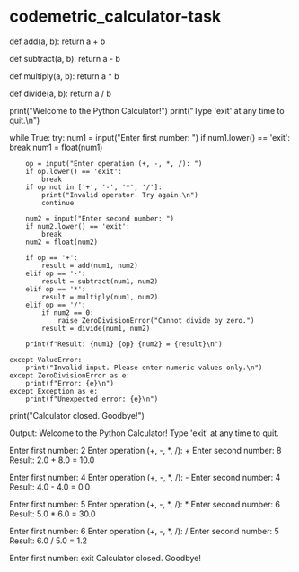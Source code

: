 # codemetric_calculator-task
def add(a, b):
    return a + b

def subtract(a, b):
    return a - b

def multiply(a, b):
    return a * b

def divide(a, b):
    return a / b

print("Welcome to the Python Calculator!")
print("Type 'exit' at any time to quit.\n")

while True:
    try:
        num1 = input("Enter first number: ")
        if num1.lower() == 'exit':
            break
        num1 = float(num1)

        op = input("Enter operation (+, -, *, /): ")
        if op.lower() == 'exit':
            break
        if op not in ['+', '-', '*', '/']:
            print("Invalid operator. Try again.\n")
            continue

        num2 = input("Enter second number: ")
        if num2.lower() == 'exit':
            break
        num2 = float(num2)

        if op == '+':
            result = add(num1, num2)
        elif op == '-':
            result = subtract(num1, num2)
        elif op == '*':
            result = multiply(num1, num2)
        elif op == '/':
            if num2 == 0:
                raise ZeroDivisionError("Cannot divide by zero.")
            result = divide(num1, num2)

        print(f"Result: {num1} {op} {num2} = {result}\n")

    except ValueError:
        print("Invalid input. Please enter numeric values only.\n")
    except ZeroDivisionError as e:
        print(f"Error: {e}\n")
    except Exception as e:
        print(f"Unexpected error: {e}\n")

print("Calculator closed. Goodbye!") 


Output:
Welcome to the Python Calculator!
Type 'exit' at any time to quit.

Enter first number: 2
Enter operation (+, -, *, /): +
Enter second number: 8
Result: 2.0 + 8.0 = 10.0

Enter first number: 4
Enter operation (+, -, *, /): -
Enter second number: 4
Result: 4.0 - 4.0 = 0.0

Enter first number: 5
Enter operation (+, -, *, /): *
Enter second number: 6
Result: 5.0 * 6.0 = 30.0

Enter first number: 6
Enter operation (+, -, *, /): /
Enter second number: 5
Result: 6.0 / 5.0 = 1.2

Enter first number: exit
Calculator closed. Goodbye!
